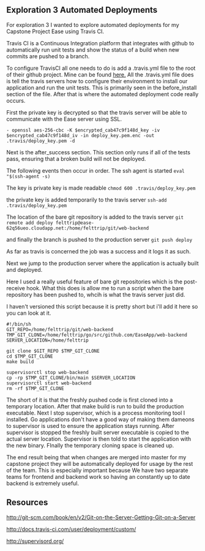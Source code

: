 
Exploration 3 Automated Deployments
----------------------------
For exploration 3 I wanted to explore automated deployments for my Capstone Project Ease
using Travis CI.

Travis CI is a Continuous Integration platform that integrates with github to automatically
run unit tests and show the status of a build when new commits are pushed to a branch.

To configure TravisCI all one needs to do is add a .travis.yml file to the root of their 
github project. 
Mine can be found [here.](https://github.com/EaseApp/web-backend/blob/master/.travis.yml)
All the .travis.yml file does is tell the travis servers how to configure their environment to
install our application and run the unit tests.  This is primarily seen in the before_install
section of the file. After that is where the automated deployment code really occurs. 

First the private key is decrypted so that the travis server will be able to communicate with 
the Ease server using SSL. 

`- openssl aes-256-cbc -K $encrypted_cab47c9f148d_key -iv $encrypted_cab47c9f148d_iv -in deploy_key.pem.enc -out .travis/deploy_key.pem -d`

Next is the after_success section. This section only runs if all of the tests pass, ensuring 
that a broken build will not be deployed.  

The following events then occur in order. 
The ssh agent is started
`eval "$(ssh-agent -s)`

The key is private key is made readable
`chmod 600 .travis/deploy_key.pem`

the private key is added temporarily to the travis server
`ssh-add .travis/deploy_key.pem`

The location of the bare git repository is added to the travis server
`git remote add deploy felttrip@ease-62q56ueo.cloudapp.net:/home/felttrip/git/web-backend`

and finally the branch is pushed to the production server
`git push deploy`

As far as travis is concerned the job was a success and it logs it as such. 

Next we jump to the production server where the application is actually built and deployed. 

Here I used a really useful feature of bare git repositories which is the post-receive
hook. What this does is allow me to run a script when the bare repository has been pushed to, whcih is what the travis server just did. 

I haven't versioned this script because it is pretty short but i'll add it here so you can look at it. 
```
#!/bin/sh
GIT_REPO=/home/felttrip/git/web-backend
TMP_GIT_CLONE=/home/felttrip/go/src/github.com/EaseApp/web-backend
SERVER_LOCATION=/home/felttrip

git clone $GIT_REPO $TMP_GIT_CLONE
cd $TMP_GIT_CLONE
make build

supervisorctl stop web-backend
cp -rp $TMP_GIT_CLONE/bin/main $SERVER_LOCATION
supervisorctl start web-backend
rm -rf $TMP_GIT_CLONE
```
The short of it is that the freshly pushed code is first cloned into a temporary location.
After that make build is run to build the production executable. 
Next I stop supervisor, which is a process monitoring tool I installed. Go applications
don't have a good way of making them dameons to supervisor is used to ensure the application
stays running. 
After supervisor is stopped the freshly built server executable is copied to the actual server location.
Supervisor is then told to start the application with the new binary.
FInally the temporary cloning space is cleaned up.

The end result being that when changes are merged into master for my capstone project 
they will be automatically deployed for usage by the rest of the team. This is especially important 
because We have two separate teams for frontend and backend work so having an constantly up to date
backend is extremely useful.

Resources
------------
http://git-scm.com/book/en/v2/Git-on-the-Server-Getting-Git-on-a-Server

http://docs.travis-ci.com/user/deployment/custom/

http://supervisord.org/
